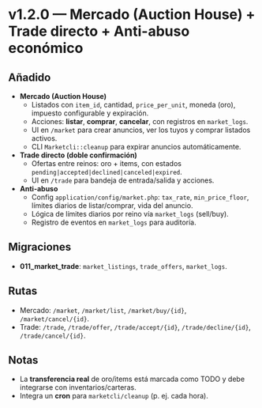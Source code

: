 # v1.2.0 — Mercado (Auction House) + Trade directo + Anti-abuso económico

## Añadido
- **Mercado (Auction House)**
  - Listados con `item_id`, cantidad, `price_per_unit`, moneda (oro), impuesto configurable y expiración.
  - Acciones: **listar**, **comprar**, **cancelar**, con registros en `market_logs`.
  - UI en `/market` para crear anuncios, ver los tuyos y comprar listados activos.
  - CLI `Marketcli::cleanup` para expirar anuncios automáticamente.
- **Trade directo (doble confirmación)**
  - Ofertas entre reinos: oro + items, con estados `pending|accepted|declined|canceled|expired`.
  - UI en `/trade` para bandeja de entrada/salida y acciones.
- **Anti-abuso**
  - Config `application/config/market.php`: `tax_rate`, `min_price_floor`, límites diarios de listar/comprar, vida del anuncio.
  - Lógica de límites diarios por reino vía `market_logs` (sell/buy).
  - Registro de eventos en `market_logs` para auditoría.

## Migraciones
- **011_market_trade**: `market_listings`, `trade_offers`, `market_logs`.

## Rutas
- Mercado: `/market`, `/market/list`, `/market/buy/{id}`, `/market/cancel/{id}`.
- Trade: `/trade`, `/trade/offer`, `/trade/accept/{id}`, `/trade/decline/{id}`, `/trade/cancel/{id}`.

## Notas
- La **transferencia real** de oro/items está marcada como TODO y debe integrarse con inventarios/carteras.
- Integra un **cron** para `marketcli/cleanup` (p. ej. cada hora).
